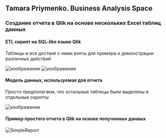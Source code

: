 ## Tamara Priymenko. Business Analysis Space

### Создание отчета в Qlik на основе нескольких Excel таблиц данных

#### ETL скрипт на SQL-like языке Qlik

Таблицы и все дествия с ними взяты для примера и демонстрации различных действий

![изображение](https://user-images.githubusercontent.com/46677884/197364503-502f9e90-2da0-4073-9a43-1352405c4357.png)
![изображение](https://user-images.githubusercontent.com/46677884/197364509-d3a679ee-40d4-4ab8-b367-703299323156.png)

#### Модель данных, используемая для отчета

Просто предполагаем, что остальные таблицы были выделены в отдельные скрипты

![изображение](https://user-images.githubusercontent.com/46677884/197364648-1e220bfa-d1df-4bac-9641-93a759d30200.png)

#### Пример простого отчета в Qlik на основе полученных данных

![SimpleReport](https://user-images.githubusercontent.com/46677884/197364538-c438ff26-f65e-47f7-bb56-55f59e82480f.jpg)
